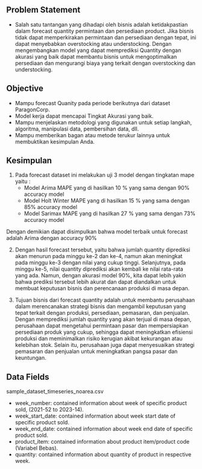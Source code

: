 ## Problem Statement 

* Salah satu tantangan yang dihadapi oleh bisnis adalah ketidakpastian dalam forecast quantity permintaan dan persediaan product. Jika bisnis tidak dapat memperkirakan permintaan dan persediaan dengan tepat, ini dapat menyebabkan overstocking atau understocking. Dengan mengembangkan model yang dapat memprediksi Quantity dengan akurasi yang baik dapat membantu bisnis untuk mengoptimalkan persediaan dan mengurangi biaya yang terkait dengan overstocking dan understocking.


## Objective

* Mampu forecast Quanity pada periode berikutnya dari dataset ParagonCorp.
* Model kerja dapat mencapai Tingkat Akurasi yang baik.
* Mampu menjelaskan metodologi yang digunakan untuk setiap langkah, algoritma, manipulasi data, pembersihan data, dll.
* Mampu memberikan bagan atau metode terukur lainnya untuk membuktikan kesimpulan Anda.


## Kesimpulan

1. Pada forecast dataset ini melakukan uji 3 model dengan tingkatan mape yaitu :
    * Model Arima MAPE yang di hasilkan 10 % yang sama dengan 90% accuracy model 
    * Model Holt Winter MAPE yang di hasilkan 15 % yang sama dengan 85% accuracy model
    * Model Sarimax MAPE yang di hasilkan 27 % yang sama dengan 73% accuracy model 

Dengan demikian dapat disimpulkan bahwa model terbaik untuk forecast adalah Arima dengan accuracy 90%

2. Dengan hasil forecast tersebut, yaitu bahwa jumlah quantity diprediksi akan menurun pada minggu ke-2 dan ke-4, namun akan meningkat pada minggu ke-3 dengan nilai yang cukup tinggi. Selanjutnya, pada minggu ke-5, nilai quantity diprediksi akan kembali ke nilai rata-rata yang ada. Namun, dengan akurasi model 90%, kita dapat lebih yakin bahwa prediksi tersebut lebih akurat dan dapat diandalkan untuk membuat keputusan bisnis dan perencanaan produksi di masa depan.

3. Tujuan bisnis dari forecast quantity adalah untuk membantu perusahaan dalam merencanakan strategi bisnis dan mengambil keputusan yang tepat terkait dengan produksi, persediaan, pemasaran, dan penjualan. Dengan memprediksi jumlah quantity yang akan terjual di masa depan, perusahaan dapat mengetahui permintaan pasar dan mempersiapkan persediaan produk yang cukup, sehingga dapat meningkatkan efisiensi produksi dan meminimalkan risiko kerugian akibat kekurangan atau kelebihan stok. Selain itu, perusahaan juga dapat menyesuaikan strategi pemasaran dan penjualan untuk meningkatkan pangsa pasar dan keuntungan.


## Data Fields

sample_dataset_timeseries_noarea.csv

* week_number: contained information about week of specific product sold, (2021-52 to 2023-14).
* week_start_date: contained information about week start date of specific product sold.
* week_end_date: contained information about week end date of specific product sold.
* product_item: contained information about product item/product code (Variabel Bebas).
* quantity: contained information about quantity of product in respective week.
